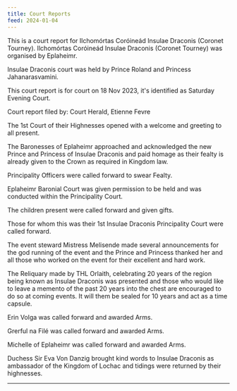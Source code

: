 ```yaml
---
title: Court Reports
feed: 2024-01-04
---
```


This is a court report for Ilchomórtas Coróineád Insulae Draconis
(Coronet Tourney). Ilchomórtas Coróineád Insulae Draconis (Coronet
Tourney) was organised by Eplaheimr.

Insulae Draconis court was held by Prince Roland and Princess
Jahanarasvamini.

This court report is for court on 18 Nov 2023, it's identified as
Saturday Evening Court.

Court report filed by: Court Herald, Etienne Fevre

The 1st Court of their Highnesses opened with a welcome and greeting
to all present.

The Baronesses of Eplaheimr approached and acknowledged the new Prince
and Princess of Insulae Draconis and paid homage as their fealty is
already given to the Crown as required in Kingdom law.

Principality Officers were called forward to swear Fealty.

Eplaheimr Baronial Court was given permission to be held and was
conducted within the Principality Court.

The children present were called forward and given gifts.

Those for whom this was their 1st Insulae Draconis Principality Court
were called forward.

The event steward Mistress Melisende made several announcements for
the god running of the event and the Prince and Princess thanked her
and all those who worked on the event for their excellent and hard
work.

The Reliquary made by THL Orlaith, celebrating 20 years of the region
being known as Insulae Draconis was presented and those who would like
to leave a memento of the past 20 years into the chest are encouraged
to do so at coming events. It will them be sealed for 10 years and act
as a time capsule.

Erin Volga was called forward and awarded Arms.

Grerful na Filé  was called forward and awarded Arms.

Michelle of Eplaheimr  was called forward and awarded Arms.

Duchess Sir Eva Von Danzig brought kind words to Insulae Draconis as
ambassador of the Kingdom of Lochac and tidings were returned by their
highnesses.

----------

